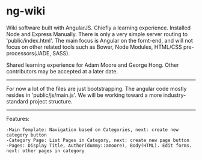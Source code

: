 # ng-wiki
Wiki software built with AngularJS. Chiefly a learning experience. Installed Node and Express Manually. There is only a very simple server routing to 'public/index.html'. The main focus is Angular on the fornt-end, and will not focus on other related tools such as Bower, Node Modules, HTML/CSS pre-processors(JADE, SASS).

Shared learning experience for Adam Moore and George Hong. Other contributors may be accepted at a later date.

-----

For now a lot of the files are just bootstrapping. The angular code mostly resides in 'public/js/main.js'. We will be working toward a more industry-standard project structure.

-----

Features:

	-Main Template: Navigation based on Categories, next: create new category button
	-Category Page: List Pages in Category, next: create new page button
	-Pages: Display Title, Author(dummy::amoore), Body(HTML). Edit forms. next: other pages in category

